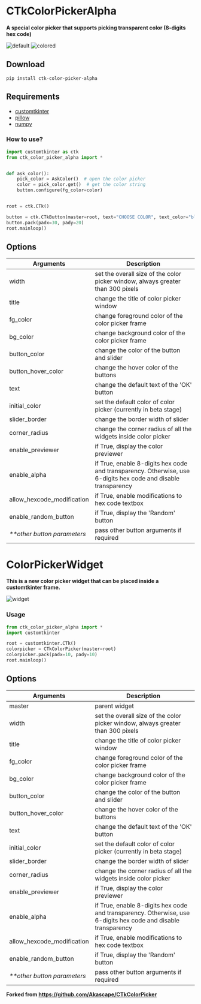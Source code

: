 # CTkColorPickerAlpha
**A special color picker that supports picking transparent color (8-digits hex code)**

![default](https://github.com/Kolyn090/CTkColorPickerAlpha/blob/main/readme_img/screenshot-ui.png?raw=true)
![colored](https://github.com/Kolyn090/CTkColorPickerAlpha/blob/main/readme_img/screenshot-color.png?raw=true)

## Download

```
pip install ctk-color-picker-alpha
```

## Requirements
- [customtkinter](https://github.com/TomSchimansky/CustomTkinter)
- [pillow](https://pypi.org/project/Pillow/)
- [numpy](https://numpy.org)

### How to use?

```python
import customtkinter as ctk
from ctk_color_picker_alpha import *


def ask_color():
    pick_color = AskColor()  # open the color picker
    color = pick_color.get()  # get the color string
    button.configure(fg_color=color)


root = ctk.CTk()

button = ctk.CTkButton(master=root, text="CHOOSE COLOR", text_color="black", command=ask_color)
button.pack(padx=30, pady=20)
root.mainloop()
```

## Options
| Arguments                   | Description                                                                                                   |
|-----------------------------|---------------------------------------------------------------------------------------------------------------|
| width                       | set the overall size of the color picker window, always greater than 300 pixels                               |
| title                       | change the title of color picker window                                                                       |
| fg_color                    | change foreground color of the color picker frame                                                             |
| bg_color                    | change background color of the color picker frame                                                             |
| button_color                | change the color of the button and slider                                                                     |
| button_hover_color          | change the hover color of the buttons                                                                         |
| text                        | change the default text of the 'OK' button                                                                    |
| initial_color               | set the default color of color picker (currently in beta stage)                                               |
| slider_border               | change the border width of slider                                                                             |
| corner_radius               | change the corner radius of all the widgets inside color picker                                               |
| enable_previewer            | if True, display the color previewer                                                                          |
| enable_alpha                | if True, enable 8-digits hex code and transparency. Otherwise, use 6-digits hex code and disable transparency |
| allow_hexcode_modification  | if True, enable modifications to hex code textbox                                                             |
| enable_random_button        | if True, display the 'Random' button                                                                          |
| _**other button parameters_ | pass other button arguments if required                                                                       |

# ColorPickerWidget
**This is a new color picker widget that can be placed inside a customtkinter frame.**

![widget](https://github.com/Kolyn090/CTkColorPickerAlpha/blob/main/readme_img/screenshot-widget.png?raw=true)

### Usage

```python
from ctk_color_picker_alpha import *
import customtkinter

root = customtkinter.CTk()
colorpicker = CTkColorPicker(master=root)
colorpicker.pack(padx=10, pady=10)
root.mainloop()
```

## Options
| Arguments                   | Description                                                                                                   |
|-----------------------------|---------------------------------------------------------------------------------------------------------------|
| master                      | parent widget                                                                                                 |
| width                       | set the overall size of the color picker window, always greater than 300 pixels                               |
| title                       | change the title of color picker window                                                                       |
| fg_color                    | change foreground color of the color picker frame                                                             |
| bg_color                    | change background color of the color picker frame                                                             |
| button_color                | change the color of the button and slider                                                                     |
| button_hover_color          | change the hover color of the buttons                                                                         |
| text                        | change the default text of the 'OK' button                                                                    |
| initial_color               | set the default color of color picker (currently in beta stage)                                               |
| slider_border               | change the border width of slider                                                                             |
| corner_radius               | change the corner radius of all the widgets inside color picker                                               |
| enable_previewer            | if True, display the color previewer                                                                          |
| enable_alpha                | if True, enable 8-digits hex code and transparency. Otherwise, use 6-digits hex code and disable transparency |
| allow_hexcode_modification  | if True, enable modifications to hex code textbox                                                             |
| enable_random_button        | if True, display the 'Random' button                                                                          |
| _**other button parameters_ | pass other button arguments if required                                                                       |

**Forked from https://github.com/Akascape/CTkColorPicker**
